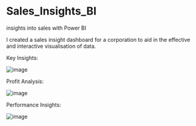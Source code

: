 # Sales_Insights_BI

insights into sales with Power BI

I created a sales insight dashboard for a corporation to aid in the effective and interactive visualisation of data.

Key Insights:

![image](https://user-images.githubusercontent.com/112726061/190903163-ccc8e88d-93b0-439c-a0b1-9afa97149158.png)

Profit Analysis:

![image](https://user-images.githubusercontent.com/112726061/190903194-66811b2b-9e32-45b5-8a6c-69906629dd68.png)

Performance Insights:

![image](https://user-images.githubusercontent.com/112726061/190903224-00a037d3-ce6f-41c9-afa4-72158bde12ce.png)
